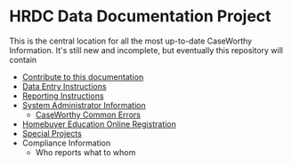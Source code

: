 # HRDC Data Documentation Project

This is the central location for all the most up-to-date CaseWorthy Information. It's still new and incomplete, but eventually this repository will contain

- [Contribute to this documentation](Instructions/Contribute.md)
- [Data Entry Instructions](Instructions/universalintake.md)
- [Reporting Instructions](Reports/reports.md)
- [System Administrator Information](Instructions/cwadmin.md)
  - [CaseWorthy Common Errors](Instructions/CWcommonerrors.pdf)
- [Homebuyer Education Online Registration](Instructions/onlineHBEregistration.md)
- [Special Projects](Projects/projects.md)
- Compliance Information
  - Who reports what to whom
